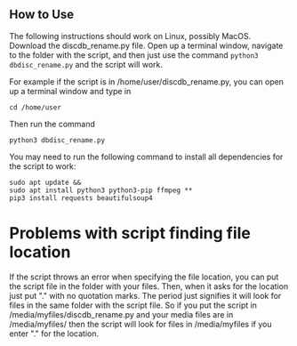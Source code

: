 ## How to Use
The following instructions should work on Linux, possibly MacOS. Download the discdb_rename.py file. Open up a terminal window, navigate to the folder with the script, and then just use the command ```python3 dbdisc_rename.py``` and the script will work. 

For example if the script is in /home/user/discdb_rename.py, you can open up a terminal window and type in 

```
cd /home/user
```

Then run the command

```
python3 dbdisc_rename.py
```

You may need to run the following command to install all dependencies for the script to work:

```
sudo apt update &&
sudo apt install python3 python3-pip ffmpeg **
pip3 install requests beautifulsoup4
```

# Problems with script finding file location
If the script throws an error when specifying the file location, you can put the script file in the folder with your files. Then, when it asks for the location just put "." with no quotation marks. The period just signifies it will look for files in the same folder with the script file. So if you put the script in /media/myfiles/discdb_rename.py and your media files are in /media/myfiles/ then the script will look for files in /media/myfiles if you enter "." for the location.
